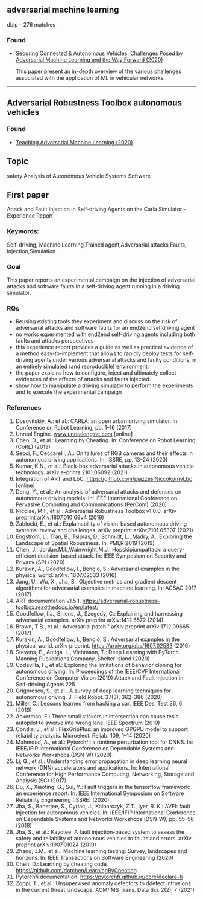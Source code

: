 
## adversarial machine learning

dblp - 276 matches

### Found


* [Securing Connected & Autonomous Vehicles: Challenges Posed by Adversarial Machine Learning and the Way Forward (2020)](https://ieeexplore.ieee.org/document/9003212)

  This paper present an in-depth overview of the various challenges associated with the application of ML in vehicular networks. 

<hr>

## Adversarial Robustness Toolbox autonomous vehicles

### Found

- [Teaching Adversarial Machine Learning (2020)](https://dl.acm.org/doi/pdf/10.1145/3368308.3415381)

<hrr>

## Topic
safety Analysis of Autonomous Vehicle Systems Software

## First paper
Attack and Fault Injection in Self-driving Agents on the Carla Simulator – Experience Report

### Keywords: 
Self-driving, Machine Learning,Trained agent,Adversarial
attacks,Faults, Injection,Simulation

### Goal 
This paper reports an experimental campaign on the injection
of adversarial attacks and software faults in a self-driving agent running in a driving simulator.

### RQs
- Reusing existing tools they experiment
and discuss on the risk of adversarial attacks and software faults for an end2end selfdriving agent
- no works experimented with end2end self-driving agents including both
faults and attacks perspectives
- this experience report provides a guide as
well as practical evidence of a method easy-to-implement that allows to rapidly deploy
tests for self-driving agents under various adversarial attacks and faulty conditions,
in an entirely simulated (and reproducible) environment.
-  the paper
explains how to configure, inject and ultimately collect evidences of the effects of attacks
and faults injected.
- show how to manipulate a driving simulator to perform the
experiments and to execute the experimental campaign

### References
1. Dosovitskiy, A.: et al.: CARLA: an open urban driving simulator. In: Conference on Robot
Learning, pp. 1–16 (2017)
2. Unreal Engine. www.unrealengine.com [online]
3. Chen, D., et al.: Learning by Cheating. In: Conference on Robot Learning (CoRL) (2019)
4. Secci, F., Ceccarelli, A.: On failures of RGB cameras and their effects in autonomous driving
applications. In: ISSRE, pp. 13–24 (2020)
5. Kumar, K.N., et al.: Black-box adversarial attacks in autonomous vehicle technology. arXiv
e-prints 2101.06092 (2021).
6. Integration of ART and LbC. https://github.com/piazzesiNiccolo/myLbc [online]
7. Deng, Y., et al.: An analysis of adversarial attacks and defenses on autonomous driving models.
In: IEEE International Conference on Pervasive Computing and Communications (PerCom)
(2020)
8. Nicolae, M.I., et al.: Adversarial Robustness Toolbox v1.0.0. arXiv preprint arXiv:1807.010
69v4 (2019)
9. Zablocki, É., et al.: Explainability of vision-based autonomous driving systems: review and
challenges. arXiv preprint arXiv:2101.05307 (2021)
10. Engstrom, L., Tran, B., Tsipras, D., Schmidt, L., Madry, A.: Exploring the Landscape of
Spatial Robustness. In: PMLR 2019 (2019)
11. Chen, J., Jordan,M.I.,Wainwright,M.J.: Hopskipjumpattack: a query-efficient decision-based
attack. In: IEEE Symposium on Security and Privacy (SP) (2020)
12. Kurakin, A., Goodfellow, I., Bengio, S.: Adversarial examples in the physical world. arXiv:
1607.02533 (2016)
13. Jang, U., Wu, X., Jha, S.: Objective metrics and gradient descent algorithms for adversarial
examples in machine learning. In: ACSAC 2017 (2017)
14. ART documentation v1.5.1. https://adversarial-robustness-toolbox.readthedocs.io/en/latest/
15. Goodfellow, I.J., Shlens, J., Szegedy, C.: Explaining and harnessing adversarial examples. arXiv preprint arXiv:1412.6572 (2014)
16. Brown, T.B., et al.: Adversarial patch." arXiv preprint arXiv:1712.09665 (2017)
17. Kurakin, A., Goodfellow, I., Bengio, S.: Adversarial examples in the physical world. arXiv
preprint. https://arxiv.org/abs/1607.02533 (2016)
18. Stevens, E., Antiga, L., Viehmann, T.: Deep Learning with PyTorch. Manning Publications
Company, Shelter Island (2020)
19. Codevilla, F., et al.: Exploring the limitations of behavior cloning for autonomous driving.
In: Proceedings of the IEEE/CVF International Conference on Computer Vision (2019)
Attack and Fault Injection in Self-driving Agents 225
20. Grigorescu, S., et al.: A survey of deep learning techniques for autonomous driving. J. Field
Robot. 37(3), 362–386 (2020)
21. Miller, C.: Lessons learned from hacking a car. IEEE Des. Test 36, 6 (2019)
22. Ackerman, E.: Three small stickers in intersection can cause tesla autopilot to swerve into
wrong lane. IEEE Spectrum (2019)
23. Condia, J., et al.: FlexGripPlus: an improved GPGPU model to support reliability analysis. Microelect. Reliab. 109, 1–14 (2020)
24. Mahmoud, A., et al.: Pytorchfi: a runtime perturbation tool for DNNS. In: IEEE/IFIP
International Conference on Dependable Systems and Networks Workshops (DSN-W) (2020)
25. Li, G., et al.: Understanding error propagation in deep learning neural network (DNN) accelerators and applications. In: International Conference for High Performance Computing,
Networking, Storage and Analysis (SC) (2017)
26. Du, X., Xiaoting, G., Sui, Y.: Fault triggers in the tensorflow framework: an experience report.
In: IEEE International Symposium on Software Reliability Engineering (ISSRE) (2020)
27. Jha, S., Banerjee, S., Cyriac, J., Kalbarczyk, Z.T., Iyer, R. K.: AVFI: fault Injection for
autonomous vehicles. In: IEEE/IFIP International Conference on Dependable Systems and
Networks Workshops (DSN-W), pp. 55–56 (2018)
28. Jha, S., et al.: Kayotee: A fault injection-based system to assess the safety and reliability of
autonomous vehicles to faults and errors. arXiv preprint arXiv:1907.01024 (2019)
29. Zhang, J.M., et al.: Machine learning testing: Survey, landscapes and horizons. In: IEEE
Transactions on Software Engineering (2020)
30. Chen, D.: Learning by cheating code. https://github.com/dotchen/LearningByCheating
31. Pytorchfi documentation. https://pytorchfi.github.io/core/declare-fi
32. Zoppi, T., et al.: Unsupervised anomaly detectors to ddetect intrusions in the current threat
landscape. ACM/IMS Trans. Data Sci. 2(2), 7 (2021)
